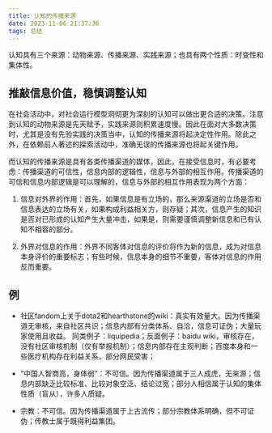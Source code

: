 ```yaml
---
title: 认知的传播来源
date: 2023-11-06 21:37:36
tags: 总结
---
```


认知具有三个来源：动物来源、传播来源、实践来源；也具有两个性质：时变性和集体性。

<!--more-->

## 推敲信息价值，稳慎调整认知

在社会活动中，对社会运行模型洞彻更为深刻的认知可以做出更合适的决策。注意到认知的动物来源是先天赋予，实践来源则积累速度慢。因此在面对大多数决策时，尤其是没有先验实践的决策当中，认知的传播来源将起决定性作用。除此之外，在依赖前人著述的探索活动中，准确无误的传播来源也将起关键作用。

而认知的传播来源是具有各类传播渠道的媒体，因此，在接受信息时，有必要考虑：传播渠道的可信性，信息内部的逻辑性，信息与外部的相互作用。传播渠道的可信和信息内部逻辑是可以理解的，信息与外部的相互作用表现为两个方面：

1. 信息对外界的作用：首先，如果信息是有立场的，那么来源渠道的立场是否和信息表达的立场有关，如果构成利益相关方，则存疑；其次，信息产生的知识是否对已形成的认知产生大量冲击，如果是，则需要谨慎调整新信息和已有认知不相容的部分。

2. 外界对信息的作用：外界不同客体对信息的评价将作为新的信息，成为对信息本身评价的重要标志；有些时候，信息本身的细节不重要，客体对信息的作用反而重要。

## 例

- 社区fandom上关于dota2和hearthstone的wiki：真实有效量大。因为传播渠道无审核，来自社区共识；信息内部有分类体系、自洽，信息可证伪；大量玩家使用且收益。
 同类例子：liquipedia；反面例子：baidu wiki，审核存在，没有社区审核机制（仅有举报机制）；信息内部存在主观判断；百度本身和一些医疗机构存在利益关系，部分网民受害；

- “中国人智商高，身体弱”：不可信。因为传播渠道属于三人成虎，无来源；信息内部缺乏比较标准、比较对象空泛、结论过宽；部分人相信属于认知的集体性质（盲从），许多人质疑。

- 宗教：不可信。因为传播渠道属于上古流传；部分宗教体系明确，但不可证伪；传教士属于既得利益集团。

